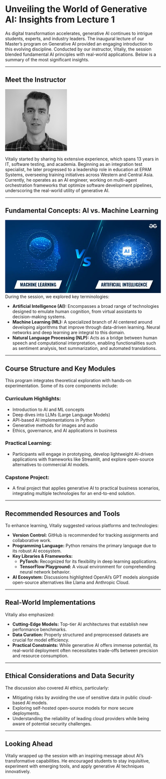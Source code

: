 # Unveiling the World of Generative AI: Insights from Lecture 1

As digital transformation accelerates, generative AI continues to intrigue students, experts, and industry leaders. The inaugural lecture of our Master’s program on Generative AI provided an engaging introduction to this evolving discipline. Conducted by our instructor, Vitaliy, the session blended fundamental AI principles with real-world applications. Below is a summary of the most significant insights.

---

## Meet the Instructor
![Vitaliy](teacher.jpg)

Vitaliy started by sharing his extensive experience, which spans 13 years in IT, software testing, and academia. Beginning as an integration test specialist, he later progressed to a leadership role in education at EPAM Systems, overseeing training initiatives across Western and Central Asia. Currently, he operates as an AI engineer, working on multi-agent orchestration frameworks that optimize software development pipelines, underscoring the real-world utility of generative AI.

---

## Fundamental Concepts: AI vs. Machine Learning
![Vitaliy](mlvsai.jpg)
During the session, we explored key terminologies:

- **Artificial Intelligence (AI):** Encompasses a broad range of technologies designed to emulate human cognition, from virtual assistants to decision-making systems.
- **Machine Learning (ML):** A specialized branch of AI centered around developing algorithms that improve through data-driven learning. Neural networks and deep learning are integral to this domain.
- **Natural Language Processing (NLP):** Acts as a bridge between human speech and computational interpretation, enabling functionalities such as sentiment analysis, text summarization, and automated translations.

---

## Course Structure and Key Modules

This program integrates theoretical exploration with hands-on experimentation. Some of its core components include:

### Curriculum Highlights:
- Introduction to AI and ML concepts
- Deep dives into LLMs (Large Language Models)
- API-based AI implementations in Python
- Generative methods for images and audio
- Ethics, governance, and AI applications in business

### Practical Learning:
- Participants will engage in prototyping, develop lightweight AI-driven applications with frameworks like Streamlit, and explore open-source alternatives to commercial AI models.

### Capstone Project:
- A final project that applies generative AI to practical business scenarios, integrating multiple technologies for an end-to-end solution.

---

## Recommended Resources and Tools

To enhance learning, Vitaliy suggested various platforms and technologies:

- **Version Control:** GitHub is recommended for tracking assignments and collaborative work.
- **Programming Language:** Python remains the primary language due to its robust AI ecosystem.
- **Key Libraries & Frameworks:**
  - **PyTorch:** Recognized for its flexibility in deep learning applications.
  - **TensorFlow Playground:** A visual environment for comprehending neural network behavior.
- **AI Ecosystem:** Discussions highlighted OpenAI’s GPT models alongside open-source alternatives like Llama and Anthropic Cloud.

---

## Real-World Implementations

Vitaliy also emphasized:

- **Cutting-Edge Models:** Top-tier AI architectures that establish new performance benchmarks.
- **Data Curation:** Properly structured and preprocessed datasets are crucial for model efficiency.
- **Practical Constraints:** While generative AI offers immense potential, its real-world deployment often necessitates trade-offs between precision and resource consumption.

---

## Ethical Considerations and Data Security

The discussion also covered AI ethics, particularly:

- Mitigating risks by avoiding the use of sensitive data in public cloud-based AI models.
- Exploring self-hosted open-source models for more secure deployments.
- Understanding the reliability of leading cloud providers while being aware of potential security challenges.

---

## Looking Ahead

Vitaliy wrapped up the session with an inspiring message about AI’s transformative capabilities. He encouraged students to stay inquisitive, experiment with emerging tools, and apply generative AI techniques innovatively.


